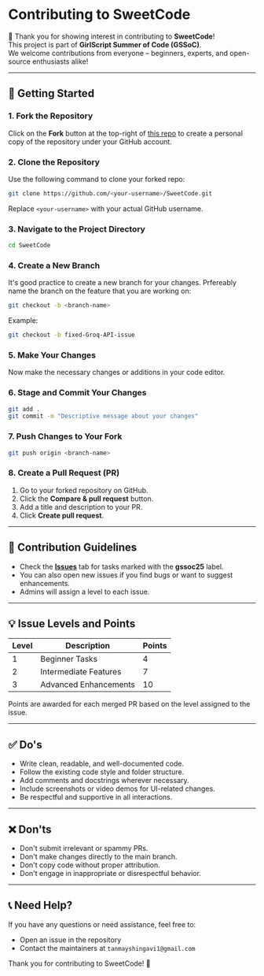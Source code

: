 # Contributing to SweetCode

🎉 Thank you for showing interest in contributing to **SweetCode**!  
This project is part of **GirlScript Summer of Code (GSSoC)**.  
We welcome contributions from everyone – beginners, experts, and open-source enthusiasts alike!

---

## 🚀 Getting Started

### 1. Fork the Repository

Click on the **Fork** button at the top-right of [this repo](https://github.com/decodingafterlife/SweetCode) to create a personal copy of the repository under your GitHub account.

### 2. Clone the Repository

Use the following command to clone your forked repo:

```bash
git clone https://github.com/<your-username>/SweetCode.git
```

Replace `<your-username>` with your actual GitHub username.

### 3. Navigate to the Project Directory

```bash
cd SweetCode
```

### 4. Create a New Branch

It's good practice to create a new branch for your changes. Prfereably name the branch on the feature that you are working on:

```bash
git checkout -b <branch-name>
```

Example:

```bash
git checkout -b fixed-Groq-API-issue
```

### 5. Make Your Changes

Now make the necessary changes or additions in your code editor.

### 6. Stage and Commit Your Changes

```bash
git add .
git commit -m "Descriptive message about your changes"
```

### 7. Push Changes to Your Fork

```bash
git push origin <branch-name>
```

### 8. Create a Pull Request (PR)

1. Go to your forked repository on GitHub.
2. Click the **Compare & pull request** button.
3. Add a title and description to your PR.
4. Click **Create pull request**.

---

## 🧾 Contribution Guidelines

- Check the [**Issues**](https://github.com/decodingafterlife/SweetCode/issues) tab for tasks marked with the **gssoc25** label.
- You can also open new issues if you find bugs or want to suggest enhancements.
- Admins will assign a level to each issue.

---

## 💡 Issue Levels and Points

| Level | Description | Points |
|-------|-------------|--------|
| 1 | Beginner Tasks | 4 |
| 2 | Intermediate Features | 7 |
| 3 | Advanced Enhancements | 10 |

Points are awarded for each merged PR based on the level assigned to the issue.

---

## ✅ Do's

- Write clean, readable, and well-documented code.
- Follow the existing code style and folder structure.
- Add comments and docstrings wherever necessary.
- Include screenshots or video demos for UI-related changes.
- Be respectful and supportive in all interactions.

---

## ❌ Don'ts

- Don't submit irrelevant or spammy PRs.
- Don't make changes directly to the main branch.
- Don't copy code without proper attribution.
- Don't engage in inappropriate or disrespectful behavior.

---

## 📞 Need Help?

If you have any questions or need assistance, feel free to:
- Open an issue in the repository
- Contact the maintainers at `tanmayshingavi1@gmail.com`

Thank you for contributing to SweetCode! 🍭